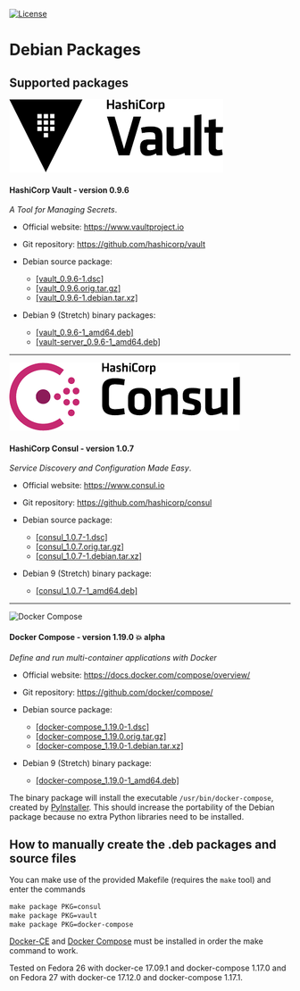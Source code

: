 [![License](https://img.shields.io/badge/License-Apache--2.0-blue.svg)](https://spdx.org/licenses/Apache-2.0.html)

# Debian Packages

## Supported packages

![](images/HashiCorp-Vault-logo.png?raw=true "HashiCorp Vault")

#### HashiCorp Vault - version 0.9.6

_A Tool for Managing Secrets_.

* Official website: https://www.vaultproject.io
* Git repository: https://github.com/hashicorp/vault

* Debian source package:
  * [[vault_0.9.6-1.dsc]][vault-dsc]
  * [[vault_0.9.6.orig.tar.gz]][vault-orig]
  * [[vault_0.9.6-1.debian.tar.xz]][vault-debian]

* Debian 9 (Stretch) binary packages:
  * [[vault_0.9.6-1_amd64.deb]][vault-debpkg]
  * [[vault-server_0.9.6-1_amd64.deb]][vault-server-debpkg]

---

![](images/HashiCorp-Consul-logo.png?raw=true "HashiCorp Consul")

#### HashiCorp Consul - version 1.0.7

_Service Discovery and Configuration Made Easy_.

* Official website: https://www.consul.io
* Git repository: https://github.com/hashicorp/consul

* Debian source package:
  * [[consul_1.0.7-1.dsc]][consul-dsc]
  * [[consul_1.0.7.orig.tar.gz]][consul-orig]
  * [[consul_1.0.7-1.debian.tar.xz]][consul-debian]

* Debian 9 (Stretch) binary package:
  * [[consul_1.0.7-1_amd64.deb]][consul-debpkg]

---

![Docker Compose](https://github.com/docker/compose/blob/master/logo.png?raw=true "Docker Compose Logo")

#### Docker Compose - version 1.19.0 :boom: alpha

_Define and run multi-container applications with Docker_

* Official website: https://docs.docker.com/compose/overview/
* Git repository: https://github.com/docker/compose/

* Debian source package:
  * [[docker-compose_1.19.0-1.dsc]][docker-compose-dsc]
  * [[docker-compose_1.19.0.orig.tar.gz]][docker-compose-orig]
  * [[docker-compose_1.19.0-1.debian.tar.xz]][docker-compose-debian]

* Debian 9 (Stretch) binary package:
  * [[docker-compose_1.19.0-1_amd64.deb]][docker-compose-debpkg]

The binary package will install the executable `/usr/bin/docker-compose`, created by
[PyInstaller][pyinstaller]. This should increase the portability of the Debian package
because no extra Python libraries need to be installed.

## How to manually create the .deb packages and source files

You can make use of the provided Makefile (requires the `make` tool)
and enter the commands

    make package PKG=consul
    make package PKG=vault
    make package PKG=docker-compose

[Docker-CE][docker-ce] and [Docker Compose][docker-compose] must be installed in order
the make command to work.

Tested on Fedora 26 with docker-ce 17.09.1 and docker-compose 1.17.0
and on Fedora 27 with docker-ce 17.12.0 and docker-compose 1.17.1.

[docker-ce]: https://www.docker.com/community-edition/
[docker-compose]: https://docs.docker.com/compose/
[pyinstaller]: http://www.pyinstaller.org/

[consul-debpkg]: https://github.com/madrisan/debian-packages/releases/download/v0.6.0/consul_1.0.7-1_amd64.deb
[consul-debian]: https://github.com/madrisan/debian-packages/releases/download/v0.6.0/consul_1.0.7-1.debian.tar.xz
[consul-dsc]: https://github.com/madrisan/debian-packages/releases/download/v0.6.0/consul_1.0.7-1.dsc
[consul-orig]: https://github.com/madrisan/debian-packages/releases/download/v0.6.0/consul_1.0.7.orig.tar.gz

[docker-compose-debpkg]: https://github.com/madrisan/debian-packages/releases/download/v0.6.0/docker-compose_1.19.0-1_amd64.deb
[docker-compose-debian]: https://github.com/madrisan/debian-packages/releases/download/v0.6.0/docker-compose_1.19.0-1.debian.tar.xz
[docker-compose-dsc]: https://github.com/madrisan/debian-packages/releases/download/v0.6.0/docker-compose_1.19.0-1.dsc
[docker-compose-orig]: https://github.com/madrisan/debian-packages/releases/download/v0.6.0/docker-compose_1.19.0.orig.tar.gz

[vault-debpkg]: https://github.com/madrisan/debian-packages/releases/download/v0.6.0/vault_0.9.6-1_amd64.deb
[vault-server-debpkg]: https://github.com/madrisan/debian-packages/releases/download/v0.6.0/vault-server_0.9.6-1_amd64.deb
[vault-debian]: https://github.com/madrisan/debian-packages/releases/download/v0.6.0/vault_0.9.6-1.debian.tar.xz
[vault-dsc]: https://github.com/madrisan/debian-packages/releases/download/v0.6.0/vault_0.9.6-1.dsc
[vault-orig]: https://github.com/madrisan/debian-packages/releases/download/v0.6.0/vault_0.9.6.orig.tar.gz
